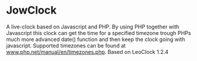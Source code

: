 JowClock
========
A live-clock based on Javascript and PHP. By using PHP together with Javascript this clock can get the time for a specified timezone trough PHPs much more advanced date() function and then keep the clock going with javascript. Supported timezones can be found at www.php.net/manual/en/timezones.php. Based on LeoClock 1.2.4
